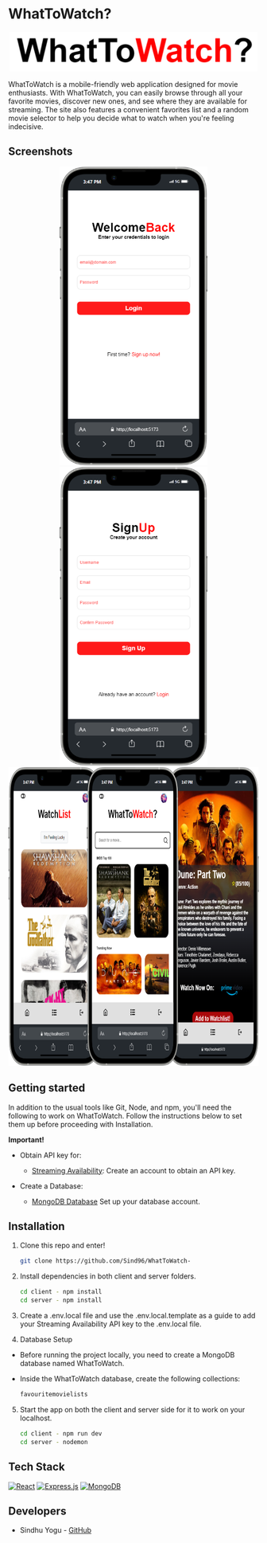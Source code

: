 # WhatToWatch?

<p align="center">
  <img src="/client/public/Logo.png"  width="500"/>
</p>

WhatToWatch is a mobile-friendly web application designed for movie enthusiasts. With WhatToWatch, you can easily browse through all your favorite movies, discover new ones, and see where they are available for streaming. The site also features a convenient favorites list and a random movie selector to help you decide what to watch when you're feeling indecisive.

## Screenshots

<p align="center">
  <img src="/client/public/Login.png" height="600" />
  <img src="/client/public/SignUp.png" height="600" /> <br>
  <img src="/client/public/Homescreen.png" height="600" />
</p>

## Getting started

In addition to the usual tools like Git, Node, and npm, you'll need the following to work on WhatToWatch. Follow the instructions below to set them up before proceeding with Installation.

**Important!**

- Obtain API key for:

  - [Streaming Availability](https://rapidapi.com/movie-of-the-night-movie-of-the-night-default/api/streaming-availability/):
    Create an account to obtain an API key.

- Create a Database:
  - [MongoDB Database](https://cloud.mongodb.com/v2/667ad5e61adbb32502264a5b#/overview/)
    Set up your database account.

## Installation

1. Clone this repo and enter!

   ```bash
   git clone https://github.com/Sind96/WhatToWatch-
   ```

2. Install dependencies in both client and server folders.

   ```bash
   cd client - npm install
   cd server - npm install
   ```

3. Create a .env.local file and use the .env.local.template as a guide to add your Streaming Availability API key to the .env.local file.

4. Database Setup

- Before running the project locally, you need to create a MongoDB database named WhatToWatch.

- Inside the WhatToWatch database, create the following collections:

  ```sh
  favouritemovielists
  ```

5. Start the app on both the client and server side for it to work on your localhost.
   ```sh
   cd client - npm run dev
   cd server - nodemon
   ```

## Tech Stack

[![React][React]][React-url] [![Express.js][Express.js]][Express.js-url] [![MongoDB][Mongo-Db]][Mongo-Db-url]

## Developers

- Sindhu Yogu - [GitHub](https://github.com/cherlin)

<!-- MARKDOWN LINKS & IMAGES -->
<!-- https://www.markdownguide.org/basic-syntax/#reference-style-links -->

[React]: https://shields.io/badge/react-black?logo=react&style=for-the-badge
[React-url]: https://react.dev/
[Mongo-Db]: https://img.shields.io/badge/MongoDB-%234ea94b.svg?style=for-the-badge&logo=mongodb&logoColor=white
[Mongo-Db-url]: https://www.mongodb.com/docs/atlas/getting-started/
[Express.js]: https://img.shields.io/badge/express.js-%23404d59.svg?style=for-the-badge&logo=express&logoColor=%2361DAFB
[Express.js-url]: https://expressjs.com/
